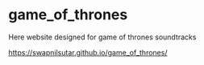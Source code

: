 # game_of_thrones
Here website designed  for game of thrones soundtracks 

https://swapnilsutar.github.io/game_of_thrones/


